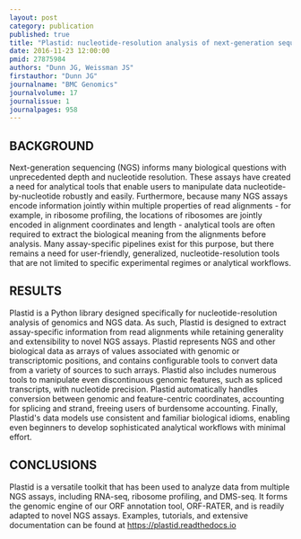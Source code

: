 ```yaml
---
layout: post
category: publication
published: true
title: "Plastid: nucleotide-resolution analysis of next-generation sequencing and genomics data."
date: 2016-11-23 12:00:00
pmid: 27875984
authors: "Dunn JG, Weissman JS"
firstauthor: "Dunn JG"
journalname: "BMC Genomics"
journalvolume: 17
journalissue: 1
journalpages: 958
---
```


## BACKGROUND

Next-generation sequencing (NGS) informs many biological questions with unprecedented depth and nucleotide resolution. These assays have created a need for analytical tools that enable users to manipulate data nucleotide-by-nucleotide robustly and easily. Furthermore, because many NGS assays encode information jointly within multiple properties of read alignments - for example, in ribosome profiling, the locations of ribosomes are jointly encoded in alignment coordinates and length - analytical tools are often required to extract the biological meaning from the alignments before analysis. Many assay-specific pipelines exist for this purpose, but there remains a need for user-friendly, generalized, nucleotide-resolution tools that are not limited to specific experimental regimes or analytical workflows.

## RESULTS

Plastid is a Python library designed specifically for nucleotide-resolution analysis of genomics and NGS data. As such, Plastid is designed to extract assay-specific information from read alignments while retaining generality and extensibility to novel NGS assays. Plastid represents NGS and other biological data as arrays of values associated with genomic or transcriptomic positions, and contains configurable tools to convert data from a variety of sources to such arrays. Plastid also includes numerous tools to manipulate even discontinuous genomic features, such as spliced transcripts, with nucleotide precision. Plastid automatically handles conversion between genomic and feature-centric coordinates, accounting for splicing and strand, freeing users of burdensome accounting. Finally, Plastid's data models use consistent and familiar biological idioms, enabling even beginners to develop sophisticated analytical workflows with minimal effort.

## CONCLUSIONS

Plastid is a versatile toolkit that has been used to analyze data from multiple NGS assays, including RNA-seq, ribosome profiling, and DMS-seq. It forms the genomic engine of our ORF annotation tool, ORF-RATER, and is readily adapted to novel NGS assays. Examples, tutorials, and extensive documentation can be found at https://plastid.readthedocs.io
